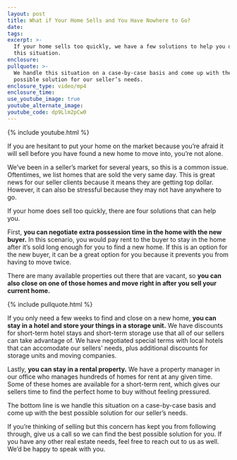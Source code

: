 ```yaml
---
layout: post
title: What if Your Home Sells and You Have Nowhere to Go?
date:
tags:
excerpt: >-
  If your home sells too quickly, we have a few solutions to help you deal with
  this situation.
enclosure:
pullquote: >-
  We handle this situation on a case-by-case basis and come up with the best
  possible solution for our seller’s needs.
enclosure_type: video/mp4
enclosure_time:
use_youtube_image: true
youtube_alternate_image:
youtube_code: dp9Llm2pCw0
---
```


{% include youtube.html %}

If you are hesitant to put your home on the market because you’re afraid it will sell before you have found a new home to move into, you’re not alone.

We’ve been in a seller’s market for several years, so this is a common issue. Oftentimes, we list homes that are sold the very same day. This is great news for our seller clients because it means they are getting top dollar. However, it can also be stressful because they may not have anywhere to go. &nbsp;

If your home does sell too quickly, there are four solutions that can help you.

First, **you can negotiate extra possession time in the home with the new buyer.** In this scenario, you would pay rent to the buyer to stay in the home after it’s sold long enough for you to find a new home. If this is an option for the new buyer, it can be a great option for you because it prevents you from having to move twice.

There are many available properties out there that are vacant, so **you can also close on one of those homes and move right in after you sell your current home.**

{% include pullquote.html %}

If you only need a few weeks to find and close on a new home, **you can stay in a hotel and store your things in a storage unit.** We have discounts for short-term hotel stays and short-term storage use that all of our sellers can take advantage of. We have negotiated special terms with local hotels that can accomodate our sellers’ needs, plus additional discounts for storage units and moving companies.

Lastly, **you can stay in a rental property.** We have a property manager in our office who manages hundreds of homes for rent at any given time. Some of these homes are available for a short-term rent, which gives our sellers time to find the perfect home to buy without feeling pressured.

The bottom line is we handle this situation on a case-by-case basis and come up with the best possible solution for our seller’s needs.

If you’re thinking of selling but this concern has kept you from following through, give us a call so we can find the best possible solution for you. If you have any other real estate needs, feel free to reach out to us as well. We’d be happy to speak with you.